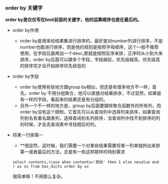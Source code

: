 ### order by 关键字
**order by是仅仅写在limit前面的关键字，他的运算顺序也是在最后的。**
- order by作用
    
    - order by是用来给结果集进行排序的，最好是对number列进行排序，不是number也能进行排序，但是他的规则是按照字母顺序，这个一般不推荐使用，在字段后面再加一个desc,那就是按照反序来排，正序时从小到大来排序，order by后面可以跟多个字段，字段越前，优先级越高，优先级高的排序完才会开始排序优先级低的

- order by字段

    - order by使用有些地方跟group by相似，但还是有很多地方不一样，首先，order by 不用分组聚合，他可以直接对结果排序，不过显然，如果是有一样的字段，看起来的结果还是有分组的。
    - 另外一个不一样的地方是，group by后面要跟除聚合函数外的所有列，而order by没有这个限制，它首先可以从查询列中选择列来排序，如果查询列别名有重名跟表列，选择查询别名列排序，当查询列中找不到排序的列的时候，才会去查询表中寻找相应的列。
- 将某一行排第一

    - **很显然，这时候，我们需要一个对某些结果需要将某一列单独拎出来排第一或者最后的方法，总是有一些这样那样的特别需求
    ```
    select contents,(case when contents='其他' then 1 else nevalue end  ) as xx from bas_dicts order by xx
    ```
    很简单嘛！不用那么复杂。